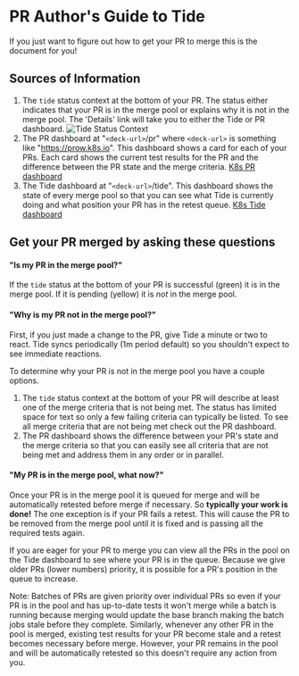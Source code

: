 # PR Author's Guide to Tide

If you just want to figure out how to get your PR to merge this is the document for you!

## Sources of Information

1. The `tide` status context at the bottom of your PR.
The status either indicates that your PR is in the merge pool or explains why it is not in the merge pool. The 'Details' link will take you to either the Tide or PR dashboard.
![Tide Status Context](/prow/cmd/tide/status-context.png)
1. The PR dashboard at "`<deck-url>`/pr" where `<deck-url>` is something like "https://prow.k8s.io".
This dashboard shows a card for each of your PRs. Each card shows the current test results for the PR and the difference between the PR state and the merge criteria. [K8s PR dashboard](https://prow.k8s.io/pr)
1. The Tide dashboard at "`<deck-url>`/tide".
This dashboard shows the state of every merge pool so that you can see what Tide is currently doing and what position your PR has in the retest queue. [K8s Tide dashboard](https://prow.k8s.io/tide)

## Get your PR merged by asking these questions

#### "Is my PR in the merge pool?"

If the `tide` status at the bottom of your PR is successful (green) it is in the merge pool. If it is pending (yellow) it is *not* in the merge pool.

#### "Why is my PR not in the merge pool?"

First, if you just made a change to the PR, give Tide a minute or two to react. Tide syncs periodically (1m period default) so you shouldn't expect to see immediate reactions.

To determine why your PR is not in the merge pool you have a couple options.
1. The `tide` status context at the bottom of your PR will describe at least one of the merge criteria that is not being met. The status has limited space for text so only a few failing criteria can typically be listed. To see all merge criteria that are not being met check out the PR dashboard.
1. The PR dashboard shows the difference between your PR's state and the merge criteria so that you can easily see all criteria that are not being met and address them in any order or in parallel.


#### "My PR is in the merge pool, what now?"

Once your PR is in the merge pool it is queued for merge and will be automatically retested before merge if necessary. So **typically your work is done!**
The one exception is if your PR fails a retest. This will cause the PR to be removed from the merge pool until it is fixed and is passing all the required tests again.

If you are eager for your PR to merge you can view all the PRs in the pool on the Tide dashboard to see where your PR is in the queue. Because we give older PRs (lower numbers) priority, it is possible for a PR's position in the queue to increase.

Note: Batches of PRs are given priority over individual PRs so even if your PR is in the pool and has up-to-date tests it won't merge while a batch is running because merging would update the base branch making the batch jobs stale before they complete.
Similarly, whenever any other PR in the pool is merged, existing test results for your PR become stale and a retest becomes necessary before merge. However, your PR remains in the pool and will be automatically retested so this doesn't require any action from you.
